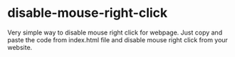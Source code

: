 # disable-mouse-right-click
Very simple way to disable mouse right click for webpage.
Just copy and paste the code from index.html file and disable mouse right click from your website.

